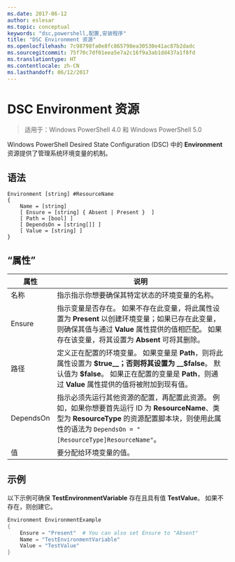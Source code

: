 ```yaml
---
ms.date: 2017-06-12
author: eslesar
ms.topic: conceptual
keywords: "dsc,powershell,配置,安装程序"
title: "DSC Environment 资源"
ms.openlocfilehash: 7c98798fa0e8fc865798ea30530e41ac87b2dadc
ms.sourcegitcommit: 75f70c7df01eea5e7a2c16f9a3ab1dd437a1f8fd
ms.translationtype: HT
ms.contentlocale: zh-CN
ms.lasthandoff: 06/12/2017
---
```

# <a name="dsc-environment-resource"></a>DSC Environment 资源

> 适用于：Windows PowerShell 4.0 和 Windows PowerShell 5.0

Windows PowerShell Desired State Configuration (DSC) 中的 __Environment__ 资源提供了管理系统环境变量的机制。

## <a name="syntax"></a>语法
``` mof
Environment [string] #ResourceName
{
    Name = [string]
    [ Ensure = [string] { Absent | Present }  ]
    [ Path = [bool] ]
    [ DependsOn = [string[]] ]
    [ Value = [string] ]
}
```

## <a name="properties"></a>“属性”

|  属性  |  说明   | 
|---|---| 
| 名称| 指示指示你想要确保其特定状态的环境变量的名称。| 
| Ensure| 指示变量是否存在。 如果不存在此变量，将此属性设置为 __Present__ 以创建环境变量；如果已存在此变量，则确保其值与通过 __Value__ 属性提供的值相匹配。 如果存在该变量，将其设置为 __Absent__ 可将其删除。| 
| 路径| 定义正在配置的环境变量。 如果变量是 __Path__，则将此属性设置为 __$true__；否则将其设置为 __$false__。 默认值为 __$false__。 如果正在配置的变量是 __Path__，则通过 __Value__ 属性提供的值将被附加到现有值。| 
| DependsOn | 指示必须先运行其他资源的配置，再配置此资源。 例如，如果你想要首先运行 ID 为 __ResourceName__、类型为 __ResourceType__ 的资源配置脚本块，则使用此属性的语法为 `DependsOn = "[ResourceType]ResourceName"`。| 
| 值| 要分配给环境变量的值。| 

## <a name="example"></a>示例

以下示例可确保 __TestEnvironmentVariable__ 存在且具有值 __TestValue__。 如果不存在，则创建它。

```powershell
Environment EnvironmentExample
{
    Ensure = "Present"  # You can also set Ensure to "Absent"
    Name = "TestEnvironmentVariable"
    Value = "TestValue"
}
```

